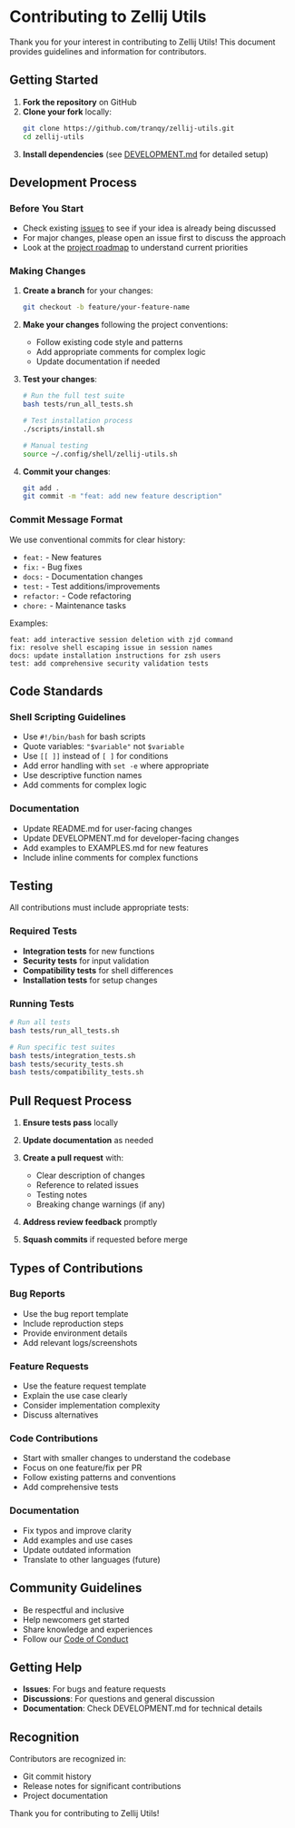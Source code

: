 # Contributing to Zellij Utils

Thank you for your interest in contributing to Zellij Utils! This document provides guidelines and information for contributors.

## Getting Started

1. **Fork the repository** on GitHub
2. **Clone your fork** locally:
   ```bash
   git clone https://github.com/tranqy/zellij-utils.git
   cd zellij-utils
   ```
3. **Install dependencies** (see [DEVELOPMENT.md](DEVELOPMENT.md) for detailed setup)

## Development Process

### Before You Start

- Check existing [issues](https://github.com/tranqy/zellij-utils/issues) to see if your idea is already being discussed
- For major changes, please open an issue first to discuss the approach
- Look at the [project roadmap](DEVELOPMENT.md) to understand current priorities

### Making Changes

1. **Create a branch** for your changes:
   ```bash
   git checkout -b feature/your-feature-name
   ```

2. **Make your changes** following the project conventions:
   - Follow existing code style and patterns
   - Add appropriate comments for complex logic
   - Update documentation if needed

3. **Test your changes**:
   ```bash
   # Run the full test suite
   bash tests/run_all_tests.sh
   
   # Test installation process
   ./scripts/install.sh
   
   # Manual testing
   source ~/.config/shell/zellij-utils.sh
   ```

4. **Commit your changes**:
   ```bash
   git add .
   git commit -m "feat: add new feature description"
   ```

### Commit Message Format

We use conventional commits for clear history:

- `feat:` - New features
- `fix:` - Bug fixes
- `docs:` - Documentation changes
- `test:` - Test additions/improvements
- `refactor:` - Code refactoring
- `chore:` - Maintenance tasks

Examples:
```
feat: add interactive session deletion with zjd command
fix: resolve shell escaping issue in session names
docs: update installation instructions for zsh users
test: add comprehensive security validation tests
```

## Code Standards

### Shell Scripting Guidelines

- Use `#!/bin/bash` for bash scripts
- Quote variables: `"$variable"` not `$variable`
- Use `[[ ]]` instead of `[ ]` for conditions
- Add error handling with `set -e` where appropriate
- Use descriptive function names
- Add comments for complex logic

### Documentation

- Update README.md for user-facing changes
- Update DEVELOPMENT.md for developer-facing changes
- Add examples to EXAMPLES.md for new features
- Include inline comments for complex functions

## Testing

All contributions must include appropriate tests:

### Required Tests

- **Integration tests** for new functions
- **Security tests** for input validation
- **Compatibility tests** for shell differences
- **Installation tests** for setup changes

### Running Tests

```bash
# Run all tests
bash tests/run_all_tests.sh

# Run specific test suites
bash tests/integration_tests.sh
bash tests/security_tests.sh
bash tests/compatibility_tests.sh
```

## Pull Request Process

1. **Ensure tests pass** locally
2. **Update documentation** as needed
3. **Create a pull request** with:
   - Clear description of changes
   - Reference to related issues
   - Testing notes
   - Breaking change warnings (if any)

4. **Address review feedback** promptly
5. **Squash commits** if requested before merge

## Types of Contributions

### Bug Reports

- Use the bug report template
- Include reproduction steps
- Provide environment details
- Add relevant logs/screenshots

### Feature Requests

- Use the feature request template
- Explain the use case clearly
- Consider implementation complexity
- Discuss alternatives

### Code Contributions

- Start with smaller changes to understand the codebase
- Focus on one feature/fix per PR
- Follow existing patterns and conventions
- Add comprehensive tests

### Documentation

- Fix typos and improve clarity
- Add examples and use cases
- Update outdated information
- Translate to other languages (future)

## Community Guidelines

- Be respectful and inclusive
- Help newcomers get started
- Share knowledge and experiences
- Follow our [Code of Conduct](CODE_OF_CONDUCT.md)

## Getting Help

- **Issues**: For bugs and feature requests
- **Discussions**: For questions and general discussion
- **Documentation**: Check DEVELOPMENT.md for technical details

## Recognition

Contributors are recognized in:
- Git commit history
- Release notes for significant contributions
- Project documentation

Thank you for contributing to Zellij Utils!